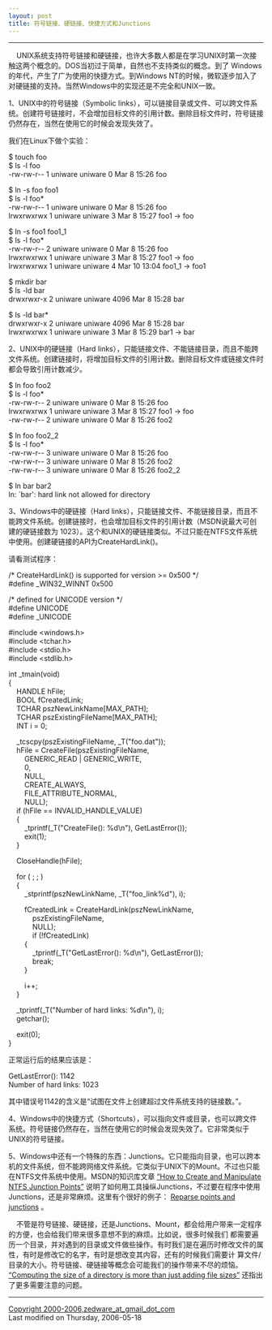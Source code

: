 ```yaml
---
layout: post
title: 符号链接、硬链接、快捷方式和Junctions
---
```


* * *

    UNIX系统支持符号链接和硬链接，也许大多数人都是在学习UNIX时第一次接触这两个概念的。DOS当初过于简单，自然也不支持类似的概念。到了 Windows的年代，产生了广为使用的快捷方式。到Windows NT的时候，微软逐步加入了对硬链接的支持。当然Windows中的实现还是不完全和UNIX一致。  
  
1、UNIX中的符号链接（Symbolic links），可以链接目录或文件、可以跨文件系统。创建符号链接时，不会增加目标文件的引用计数。删除目标文件时，符号链接仍然存在，当然在使用它的时候会发现失效了。

我们在Linux下做个实验：

$ touch foo  
$ ls -l foo  
-rw-rw-r-- 1 uniware uniware 0 Mar 8 15:26 foo

$ ln -s foo foo1  
$ ls -l foo*  
-rw-rw-r-- 1 uniware uniware 0 Mar 8 15:26 foo  
lrwxrwxrwx 1 uniware uniware 3 Mar 8 15:27 foo1 -> foo

$ ln -s foo1 foo1_1  
$ ls -l foo*  
-rw-rw-r-- 2 uniware uniware 0 Mar 8 15:26 foo  
lrwxrwxrwx 1 uniware uniware 3 Mar 8 15:27 foo1 -> foo  
lrwxrwxrwx 1 uniware uniware 4 Mar 10 13:04 foo1_1 -> foo1

$ mkdir bar  
$ ls -ld bar  
drwxrwxr-x 2 uniware uniware 4096 Mar 8 15:28 bar

$ ls -ld bar*  
drwxrwxr-x 2 uniware uniware 4096 Mar 8 15:28 bar  
lrwxrwxrwx 1 uniware uniware 3 Mar 8 15:29 bar1 -> bar

2、UNIX中的硬链接（Hard links），只能链接文件、不能链接目录，而且不能跨文件系统。创建链接时，将增加目标文件的引用计数。删除目标文件或链接文件时都会导致引用计数减少。

$ ln foo foo2  
$ ls -l foo*  
-rw-rw-r-- 2 uniware uniware 0 Mar 8 15:26 foo  
lrwxrwxrwx 1 uniware uniware 3 Mar 8 15:27 foo1 -> foo  
-rw-rw-r-- 2 uniware uniware 0 Mar 8 15:26 foo2

$ ln foo foo2_2  
$ ls -l foo*  
-rw-rw-r-- 3 uniware uniware 0 Mar 8 15:26 foo  
-rw-rw-r-- 3 uniware uniware 0 Mar 8 15:26 foo2  
-rw-rw-r-- 3 uniware uniware 0 Mar 8 15:26 foo2_2

$ ln bar bar2  
ln: `bar': hard link not allowed for directory

3、Windows中的硬链接（Hard links），只能链接文件、不能链接目录，而且不能跨文件系统。创建链接时，也会增加目标文件的引用计数（MSDN说最大可创建的硬链接数为 1023）。这个和UNIX的硬链接类似。不过只能在NTFS文件系统中使用。创建硬链接的API为CreateHardLink()。

请看测试程序：

/\* CreateHardLink() is supported for version >= 0x500 */  
#define \_WIN32\_WINNT 0x500

/\* defined for UNICODE version */  
#define UNICODE  
#define _UNICODE

#include <windows.h>  
#include <tchar.h>  
#include <stdio.h>  
#include <stdlib.h>

int _tmain(void)  
{  
    HANDLE hFile;  
    BOOL fCreatedLink;  
    TCHAR pszNewLinkName\[MAX_PATH\];  
    TCHAR pszExistingFileName\[MAX_PATH\];  
    INT i = 0;

    \_tcscpy(pszExistingFileName, \_T("foo.dat"));  
    hFile = CreateFile(pszExistingFileName,  
        GENERIC\_READ | GENERIC\_WRITE,  
        0,  
        NULL,  
        CREATE_ALWAYS,  
        FILE\_ATTRIBUTE\_NORMAL,  
        NULL);  
    if (hFile == INVALID\_HANDLE\_VALUE)  
    {  
        \_tprintf(\_T("CreateFile(): %d\\n"), GetLastError());  
        exit(1);  
    }

    CloseHandle(hFile);

    for ( ; ; )  
    {  
        \_stprintf(pszNewLinkName, \_T("foo_link%d"), i);

        fCreatedLink = CreateHardLink(pszNewLinkName,  
            pszExistingFileName,  
            NULL);  
            if (!fCreatedLink)  
        {  
            \_tprintf(\_T("GetLastError(): %d\\n"), GetLastError());  
            break;  
        }

        i++;  
    }

    \_tprintf(\_T("Number of hard links: %d\\n"), i);  
    getchar();  
  
    exit(0);  
}

正常运行后的结果应该是：

GetLastError(): 1142  
Number of hard links: 1023

其中错误号1142的含义是“试图在文件上创建超过文件系统支持的链接数。”。

4、Windows中的快捷方式（Shortcuts），可以指向文件或目录，也可以跨文件系统。符号链接仍然存在，当然在使用它的时候会发现失效了。它非常类似于UNIX的符号链接。

5、Windows中还有一个特殊的东西：Junctions。它只能指向目录，也可以跨本机的文件系统，但不能跨网络文件系统。它类似于UNIX下的Mount。不过也只能在NTFS文件系统中使用。MSDN的知识库文章 [“How to Create and Manipulate NTFS Junction Points”](http://support.microsoft.com/?kbid=205524) 说明了如何用工具操纵Junctions，不过要在程序中使用Junctions，还是非常麻烦。这里有个很好的例子： [Reparse points and junctions](http://www.codeproject.com/w2k/junctionpoints.asp) 。

    不管是符号链接、硬链接，还是Junctions、Mount，都会给用户带来一定程序的方便，也会给我们带来很多意想不到的麻烦。比如说，很多时候我们 都需要遍历一个目录，并对遇到的目录或文件做些操作。有时我们是在遍历时修改文件的属性，有时是修改它的名字，有时是想改变其内容，还有的时候我们需要计 算文件/目录的大小。符号链接、硬链接等概念会可能我们的操作带来不尽的烦恼。 [“Computing the size of a directory is more than just adding file sizes”](http://blogs.msdn.com/oldnewthing/archive/2004/12/28/336219.aspx) 还指出了更多需要注意的问题。

* * *

[Copyright 2000-2006,zedware\_at\_gmail\_dot\_com](mailto:zedware_at_gmail_dot_com)  
Last modified on Thursday, 2006-05-18
